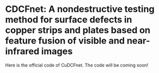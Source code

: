 # CDCFnet: A nondestructive testing method for surface defects in copper strips and plates based on feature fusion of visible and near-infrared images

Here is the official code of CuDCFnet. The code will be coming soon!
